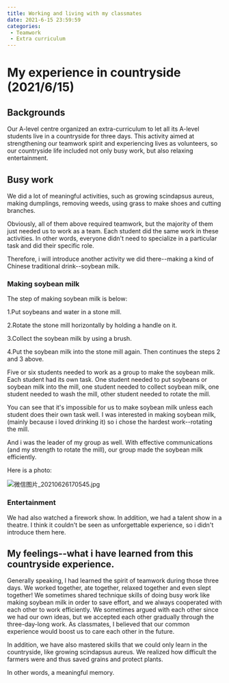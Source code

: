 ```yaml
---
title: Working and living with my classmates
date: 2021-6-15 23:59:59
categories:
 - Teamwork
 - Extra curriculum
---
```


# My experience in countryside (2021/6/15)

## Backgrounds

Our A-level centre organized an extra-curriculum to let all its A-level students live in a countryside for three days. This activity aimed at strengthening our teamwork spirit and experiencing lives as volunteers, so our countryside life included not only busy work, but also relaxing entertainment.

## Busy work

We did a lot of meaningful activities, such as growing scindapsus aureus, making dumplings, removing weeds, using grass to make shoes and cutting branches.

Obviously, all of them above required teamwork, but the majority of them just needed us to work as a team. Each student did the same work in these activities. In other words, everyone didn't need to specialize in a particular task and did their specific role.

Therefore, i will introduce another activity we did there--making a kind of Chinese traditional drink--soybean milk.

### Making soybean milk

The step of making soybean milk is below:

1.Put soybeans and water in a stone mill.

2.Rotate the stone mill horizontally by holding a handle on it.

3.Collect the soybean milk by using a brush.

4.Put the soybean milk into the stone mill again. Then continues the steps 2 and 3 above.


Five or six students needed to work as a group to make the soybean milk. Each student had its own task. One student needed to put soybeans or soybean milk into the mill, one student needed to collect soybean milk, one student needed to wash the mill, other student needed to rotate the mill.

You can see that it's impossible for us to make soybean milk unless each student does their own task well. I was interested in making soybean milk, (mainly because i loved drinking it) 
so i chose the hardest work--rotating the mill.

And i was the leader of my group as well. With effective communications (and my strength to rotate the mill), our group made the soybean milk efficiently.

Here is a photo:

![微信图片_20210626170545.jpg](https://i.loli.net/2021/06/26/YIfW4gzGxQtJk1q.jpg)


### Entertainment

We had also watched a firework show. In addition, we had a talent show in a theatre. I think it couldn't be seen as unforgettable experience, so i didn't introduce them here.

## My feelings--what i have learned from this countryside experience.

Generally speaking, l had learned the spirit of teamwork during those three days. We worked together, ate together, relaxed together and even slept together! We sometimes shared technique skills of doing busy work like making soybean milk in order to save effort, and we always cooperated with each other to work efficiently. We sometimes argued with each other since we had our own ideas, but we accepted each other gradually through the three-day-long work. As classmates, I believed that our common experience would boost us to care each other in the future.

In addition, we have also mastered skills that we could only learn in the countryside, like growing scindapsus aureus. We realized how difficult the farmers were and thus saved grains and protect plants.

In other words, a meaningful memory.
